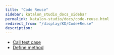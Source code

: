 ```yaml
---
title: "Code Reuse" 
sidebar: katalon_studio_docs_sidebar
permalink: katalon-studio/docs/code-reuse.html 
redirect_from: "/display/KD/Code+Reuse" 
description: 
---
```

*   [Call test case](/display/KD/Call+test+case)
*   [Define method](/display/KD/Define+method)